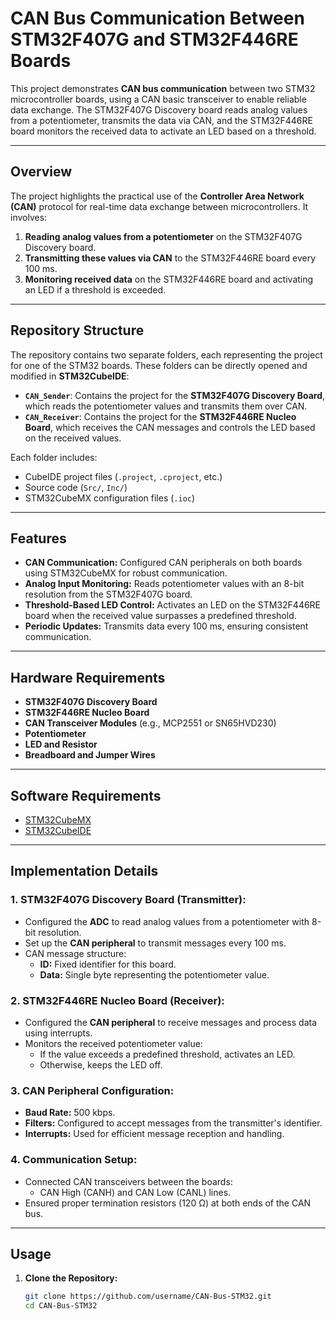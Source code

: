 # CAN Bus Communication Between STM32F407G and STM32F446RE Boards

This project demonstrates **CAN bus communication** between two STM32 microcontroller boards, using a CAN basic transceiver to enable reliable data exchange. The STM32F407G Discovery board reads analog values from a potentiometer, transmits the data via CAN, and the STM32F446RE board monitors the received data to activate an LED based on a threshold.

---

## Overview
The project highlights the practical use of the **Controller Area Network (CAN)** protocol for real-time data exchange between microcontrollers. It involves:
1. **Reading analog values from a potentiometer** on the STM32F407G Discovery board.
2. **Transmitting these values via CAN** to the STM32F446RE board every 100 ms.
3. **Monitoring received data** on the STM32F446RE board and activating an LED if a threshold is exceeded.

---

## Repository Structure
The repository contains two separate folders, each representing the project for one of the STM32 boards. These folders can be directly opened and modified in **STM32CubeIDE**:

- **`CAN_Sender`**: Contains the project for the **STM32F407G Discovery Board**, which reads the potentiometer values and transmits them over CAN.
- **`CAN_Receiver`**: Contains the project for the **STM32F446RE Nucleo Board**, which receives the CAN messages and controls the LED based on the received values.

Each folder includes:
- CubeIDE project files (`.project`, `.cproject`, etc.)
- Source code (`Src/`, `Inc/`)
- STM32CubeMX configuration files (`.ioc`)

---

## Features
- **CAN Communication:** Configured CAN peripherals on both boards using STM32CubeMX for robust communication.
- **Analog Input Monitoring:** Reads potentiometer values with an 8-bit resolution from the STM32F407G board.
- **Threshold-Based LED Control:** Activates an LED on the STM32F446RE board when the received value surpasses a predefined threshold.
- **Periodic Updates:** Transmits data every 100 ms, ensuring consistent communication.

---

## Hardware Requirements
- **STM32F407G Discovery Board**
- **STM32F446RE Nucleo Board**
- **CAN Transceiver Modules** (e.g., MCP2551 or SN65HVD230)
- **Potentiometer**
- **LED and Resistor**
- **Breadboard and Jumper Wires**

---

## Software Requirements
- [STM32CubeMX](https://www.st.com/en/development-tools/stm32cubemx.html)
- [STM32CubeIDE](https://www.st.com/en/development-tools/stm32cubeide.html)

---

## Implementation Details

### 1. **STM32F407G Discovery Board (Transmitter):**
   - Configured the **ADC** to read analog values from a potentiometer with 8-bit resolution.
   - Set up the **CAN peripheral** to transmit messages every 100 ms.
   - CAN message structure:
     - **ID:** Fixed identifier for this board.
     - **Data:** Single byte representing the potentiometer value.

### 2. **STM32F446RE Nucleo Board (Receiver):**
   - Configured the **CAN peripheral** to receive messages and process data using interrupts.
   - Monitors the received potentiometer value:
     - If the value exceeds a predefined threshold, activates an LED.
     - Otherwise, keeps the LED off.

### 3. **CAN Peripheral Configuration:**
   - **Baud Rate:** 500 kbps.
   - **Filters:** Configured to accept messages from the transmitter's identifier.
   - **Interrupts:** Used for efficient message reception and handling.

### 4. **Communication Setup:**
   - Connected CAN transceivers between the boards:
     - CAN High (CANH) and CAN Low (CANL) lines.
   - Ensured proper termination resistors (120 Ω) at both ends of the CAN bus.

---

## Usage

1. **Clone the Repository:**
   ```bash
   git clone https://github.com/username/CAN-Bus-STM32.git
   cd CAN-Bus-STM32
